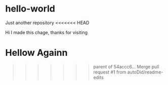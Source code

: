 # hello-world
Just another repository
<<<<<<< HEAD

Hi I made this chage, thanks for visiting

Hellow Againn
=======
>>>>>>> parent of 54accc6... Merge pull request #1 from autoDid/readme-edits
